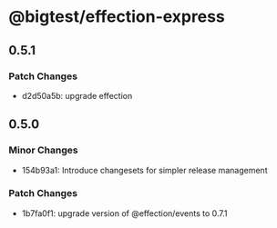 # @bigtest/effection-express

## 0.5.1

### Patch Changes

- d2d50a5b: upgrade effection

## 0.5.0

### Minor Changes

- 154b93a1: Introduce changesets for simpler release management

### Patch Changes

- 1b7fa0f1: upgrade version of @effection/events to 0.7.1
